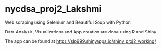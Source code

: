 # nycdsa_proj2_Lakshmi
Web scraping using Selenium and Beautiful Soup with Python. 

Data Analysis, Visualizationa and App creation are done using R and Shiny.

The app can be found at https://slp999.shinyapps.io/shiny_proj2_working/
